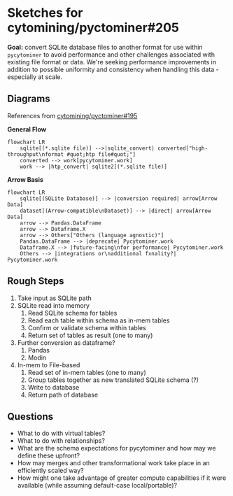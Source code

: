 # Sketches for cytomining/pyctominer#205

__Goal:__
convert SQLite database files to another format for use within `pycytominer` to avoid performance and other challenges associated with existing file format or data. We're seeking performance improvements in addition to possible uniformity and consistency when handling this data - especially at scale.

## Diagrams

References from [cytomining/pyctominer#195](https://github.com/cytomining/pycytominer/issues/195)

__General Flow__

```mermaid
flowchart LR
    sqlite[(*.sqlite file)] -->|sqlite_convert| converted["high-throughput\nformat #quot;htp file#quot;"]
    converted --> work[pycytominer.work]
    work --> |htp_convert| sqlite2[(*.sqlite file)]
```

__Arrow Basis__

```mermaid
flowchart LR
    sqlite[(SQLite Database)] --> |conversion required| arrow[Arrow Data]
    dataset[(Arrow-compatible\nDataset)] --> |direct| arrow[Arrow Data]
    arrow --> Pandas.DataFrame
    arrow --> Dataframe.X
    arrow --> Others["Others (language agnostic)"]
    Pandas.DataFrame --> |deprecate| Pycytominer.work
    Dataframe.X --> |future-facing\nfor performance| Pycytominer.work
    Others --> |integrations or\nadditional fxnality?| Pycytominer.work
```

## Rough Steps

1. Take input as SQLite path
1. SQLite read into memory
    1. Read SQLite schema for tables
    1. Read each table within schema as in-mem tables
    1. Confirm or validate schema within tables
    1. Return set of tables as result (one to many)
1. Further conversion as dataframe?
    1. Pandas
    1. Modin
1. In-mem to File-based
    1. Read set of in-mem tables (one to many)
    1. Group tables together as new translated SQLite schema (?)
    1. Write to database
    1. Return path of database

## Questions

- What to do with virtual tables?
- What to do with relationships?
- What are the schema expectations for pycytominer and how may we define these upfront?
- How may merges and other transformational work take place in an efficiently scaled way?
- How might one take advantage of greater compute capabilities if it were available (while assuming default-case local/portable)?
